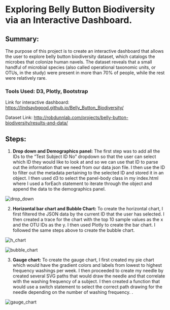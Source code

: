 # Exploring Belly Button Biodiversity via an Interactive Dashboard. 

## Summary: 
The purpose of this project is to create an interactive dashboard that allows the user to explore belly button biodiversity dataset, which catalogs the microbes that colonize human navels. The dataset reveals that a small handful of microbial species (also called operational taxonomic units, or OTUs, in the study) were present in more than 70% of people, while the rest were relatively rare.

### Tools Used: D3, Plotly, Bootstrap

Link for interactive dashboard: https://lindsaybgood.github.io/Belly_Button_Biodiversity/

Dataset Link: http://robdunnlab.com/projects/belly-button-biodiversity/results-and-data/

## Steps: 
1)	**Drop down and Demographics panel:** The first step was to add all the IDs to the “Test Subject ID No” dropdown so that the user can select which ID they would like to look at and so we can use that ID to parse out the information that we need from our data json file. I then use the ID to filter out the metadata pertaining to the selected ID and stored it in an object. I then used d3 to select the panel-body class in my index.html where I used a forEach statement to iterate through the object and append the data to the demographics panel.

![drop_down](https://user-images.githubusercontent.com/63375741/114325761-c2c59a00-9aff-11eb-94dc-7cebc5eaedb2.png)


2)	**Horizontal bar chart and Bubble Chart:** To create the horizontal chart, I first filtered the JSON data by the current ID that the user has selected. I then created a trace for the chart with the top 10 sample values as the x and the OTU IDs as the y. I then used Plotly to create the bar chart. I followed the same steps above to create the bubble chart.

![h_chart](https://user-images.githubusercontent.com/63375741/114325773-d40ea680-9aff-11eb-91b8-ea13a2e008d3.png)

![bubble_chart](https://user-images.githubusercontent.com/63375741/114325776-d96bf100-9aff-11eb-91bb-feb53c3f32f8.png)


3)	**Gauge chart:** To create the gauge chart, I first created my pie chart which would have the gradient colors and labels from lowest to highest frequency washings per week. I then proceeded to create my needle by  created several SVG paths that would draw the needle and that correlate with the washing frequency of a subject. I then created a function that would use a switch statement to select the correct path drawing for the needle  depending on the number of washing frequency. . 

![gauge_chart](https://user-images.githubusercontent.com/63375741/114325787-e092ff00-9aff-11eb-91e9-f964ee1b93c0.png)


